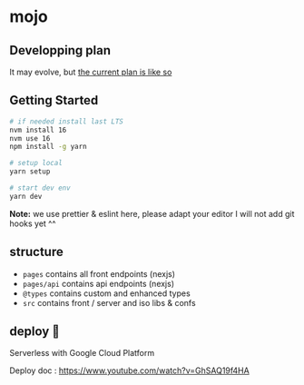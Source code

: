 # mojo

## Developping plan

It may evolve, but [the current plan is like so](./PLAN.md)

## Getting Started

```bash
# if needed install last LTS
nvm install 16
nvm use 16
npm install -g yarn

# setup local
yarn setup

# start dev env
yarn dev
```

**Note:** we use prettier & eslint here, please adapt your editor
I will not add git hooks yet ^^

## structure

- `pages` contains all front endpoints (nexjs)
- `pages/api` contains api endpoints (nexjs)
- `@types` contains custom and enhanced types
- `src` contains front / server and iso libs & confs

## deploy 🚧

Serverless with Google Cloud Platform

Deploy doc : https://www.youtube.com/watch?v=GhSAQ19f4HA
